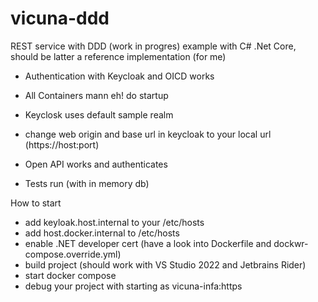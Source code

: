 # vicuna-ddd

REST service with DDD (work in progres) example with C# .Net Core, should be latter a reference implementation (for me)

- Authentication with Keycloak and OICD works

- All Containers mann eh! do startup

- Keyclosk uses default sample realm

- change web origin and base url in keycloak to your local url (https://host:port)

- Open API works and authenticates

- Tests run (with in memory db)


How to start

- add keyloak.host.internal to your /etc/hosts
- add host.docker.internal to /etc/hosts
- enable .NET developer cert (have a look into Dockerfile and dockwr-compose.override.yml)
- build project (should work with VS Studio 2022 and Jetbrains Rider)
- start docker compose 
- debug your project with starting as vicuna-infa:https


